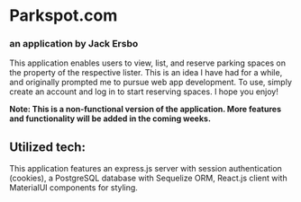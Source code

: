 # Parkspot.com
### an application by Jack Ersbo

This application enables users to view, list, and reserve parking spaces on the property of the respective lister. This is an idea I have had for a while, and originally prompted me to pursue web app development. To use, simply create an account and log in to start reserving spaces. I hope you enjoy!

**Note: This is a non-functional version of the application. More features and functionality will be added in the coming weeks.**

## Utilized tech:

This application features an express.js server with session authentication (cookies), a PostgreSQL database with Sequelize ORM, React.js client with MaterialUI components for styling. 